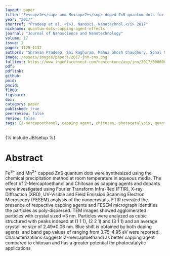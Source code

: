 ```yaml
---
layout: paper
title: "Fe<sup>3+</sup> and Mn<sup>2+</sup> doped ZnS quantum dots for photocatalytic applications"
year: "2017"
shortref: "Pradeep et al. <i>J. Nanosci. Nanotechnol.</i> 2017"
nickname: quantum-dots-capping-agent-effects
journal: "Journal of Nanoscience and Nanotechnology"
volume: 17
issue: 2
pages: 1125-1132
authors: "Shravan Pradeep, Sai Raghuram, Mahua Ghosh Chaudhury, Sonal Mazumder"
image: /assets/images/papers/2017-jnn-zns.png
fulltext: https://www.ingentaconnect.com/contentone/asp/jnn/2017/00000017/00000002/art00035
pdf: 
pdflink: 
github: 
pmid: 
pmcid: 
f1000: 
figshare: 
doi: 
category: paper
published: true
peerreview: false
review: false
tags: [2-mercapoethanol, capping agent, chitosan, photocatalysis, quantum confinement, ZnS nanocrystals]
---
```

{% include JB/setup %}

# Abstract 

Fe<sup>3+</sup> and Mn<sup>2+</sup> capped ZnS quantum dots were synthesized using the chemical precipitation method at room temperature in aqueous media. The effect of 2-Mercaptoethanol and Chitosan as capping agents and dopants were investigated using Fourier Transform Infra-Red (FTIR), X-ray Diffraction (XRD), UV-Visible and Field Emission Scanning Electron Microscopy (FESEM) analysis of the nanocrystals. FTIR revealed the presence of respective capping agents and FESEM micrograph identifies the particles as poly-dispersed. TEM images showed agglomerated particles with crystal sized &asymp;3 nm. Particles were analyzed as cubic structured with peaks indexed at (1 1 1), (2 2 1) and (3 1 1) and an average crystalline size of 2.49±0.06 nm. Blue shift is obtained by both doping agents, and band gap values of ranging from 3.75–4.95 eV were reported. Characterizations suggests 2-mercaptoethanol as better capping agent compared to chitosan and has a greater potential for photocatalytic applications